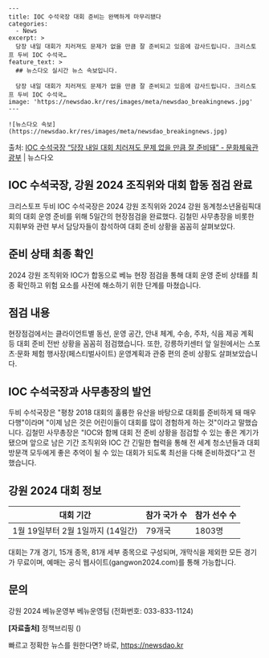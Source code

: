     ---
    title: IOC 수석국장 대회 준비는 완벽하게 마무리됐다
    categories:
      - News
    excerpt: >
      당장 내일 대회가 치러져도 문제가 없을 만큼 잘 준비되고 있음에 감사드립니다. 크리스토프 두비 IOC 수석국…
    feature_text: >
      ## 뉴스다오 실시간 뉴스 속보입니다.
    
      당장 내일 대회가 치러져도 문제가 없을 만큼 잘 준비되고 있음에 감사드립니다. 크리스토프 두비 IOC 수석국…
    image: 'https://newsdao.kr/res/images/meta/newsdao_breakingnews.jpg'
    ---
    
    ![뉴스다오 속보](https://newsdao.kr/res/images/meta/newsdao_breakingnews.jpg)

<p>출처: <a href="https://newsdao.kr/3010" rel="dofollow">IOC 수석국장 “당장 내일 대회 치러져도 문제 없을 만큼 잘 준비돼” - 문화체육관광부</a> | 뉴스다오</p>

<h2>IOC 수석국장, 강원 2024 조직위와 대회 합동 점검 완료</h2>
<p data-ke-size="size16">크리스토프 두비 IOC 수석국장은 2024 강원 조직위와 2024 강원 동계청소년올림픽대회의 대회 운영 준비를 위해 5일간의 현장점검을 완료했다. 김철민 사무총장을 비롯한 지휘부와 관련 부서 담당자들이 참석하여 대회 준비 상황을 꼼꼼히 살펴보았다.</p>

<h2 data-ke-size="size26">준비 상태 최종 확인</h2>
<p>2024 강원 조직위와 IOC가 합동으로 베뉴 현장 점검을 통해 대회 운영 준비 상태를 최종 확인하고 위험 요소를 사전에 해소하기 위한 단계를 마쳤습니다.</p>

<h2 data-ke-size="size26">점검 내용</h2>
<p>현장점검에서는 클라이언트별 동선, 운영 공간, 안내 체계, 수송, 주차, 식음 제공 계획 등 대회 준비 전반 상황을 꼼꼼히 점검했습니다. 또한, 강릉하키센터 앞 일원에서는 스포츠·문화 체험 행사장(페스티벌사이트) 운영계획과 관중 편의 준비 상황도 살펴보았습니다.</p>

<h2 data-ke-size="size26">IOC 수석국장과 사무총장의 발언</h2>
<p>두비 수석국장은 "평창 2018 대회의 훌륭한 유산을 바탕으로 대회를 준비하게 돼 매우 다행"이라며 "이제 남은 것은 어린이들이 대회를 많이 경험하게 하는 것"이라고 말했습니다. 김철민 사무총장은 "IOC와 함께 대회 전 준비 상황을 점검할 수 있는 좋은 계기가 됐으며 앞으로 남은 기간 조직위와 IOC 간 긴밀한 협력을 통해 전 세계 청소년들과 대회 방문객 모두에게 좋은 추억이 될 수 있는 대회가 되도록 최선을 다해 준비하겠다"고 전했습니다.</p>

<h2 data-ke-size="size26">강원 2024 대회 정보</h2>
<table>
<thead>
<tr>
<th>대회 기간</th>
<th>참가 국가 수</th>
<th>참가 선수 수</th>
</tr>
</thead>
<tbody>
<tr>
<td>1월 19일부터 2월 1일까지 (14일간)</td>
<td>79개국</td>
<td>1803명</td>
</tr>
</tbody>
</table>
<p>대회는 7개 경기, 15개 종목, 81개 세부 종목으로 구성되며, 개막식을 제외한 모든 경기가 무료이며, 예매는 공식 웹사이트(gangwon2024.com)를 통해 가능합니다.</p>

<h2 data-ke-size="size26">문의</h2>
<p>강원 2024 베뉴운영부 베뉴운영팀 (전화번호: 033-833-1124)</p>
<p><b>[자료출처]</b> 정책브리핑 ()</p> 

빠르고 정확한 뉴스를 원한다면? 바로, <a href="https://newsdao.kr" rel="dofollow">https://newsdao.kr</a>


    
